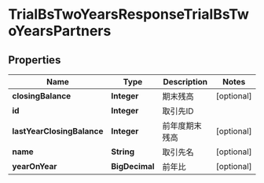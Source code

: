 

# TrialBsTwoYearsResponseTrialBsTwoYearsPartners

## Properties

Name | Type | Description | Notes
------------ | ------------- | ------------- | -------------
**closingBalance** | **Integer** | 期末残高 |  [optional]
**id** | **Integer** | 取引先ID | 
**lastYearClosingBalance** | **Integer** | 前年度期末残高 |  [optional]
**name** | **String** | 取引先名 |  [optional]
**yearOnYear** | **BigDecimal** | 前年比 |  [optional]



